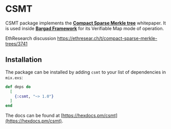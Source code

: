 # CSMT

CSMT package implements the [**Compact Sparse Merkle tree**](https://osf.io/8mcnh/download) whitepaper. It is used inside [**Bargad Framework**](https://github.com/ZanjeerPlatform/bargad) for its Verifiable Map mode of operation.

EthResearch discussion
https://ethresear.ch/t/compact-sparse-merkle-trees/3741

## Installation

The package can be installed by adding `csmt` to your list of dependencies in `mix.exs`:

```elixir
def deps do
  [
    {:csmt, "~> 1.0"}
  ]
end
```

The docs can be found at [https://hexdocs.pm/csmt](https://hexdocs.pm/csmt).
